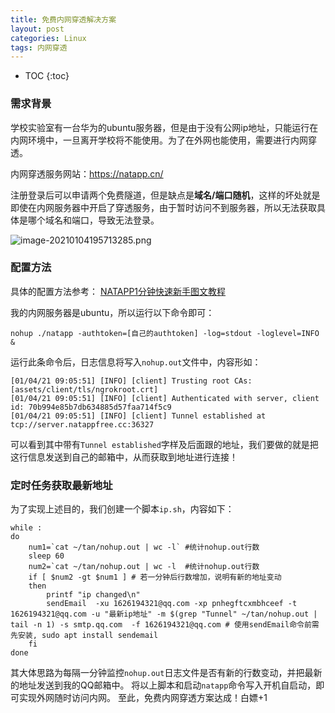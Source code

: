```yaml
---
title: 免费内网穿透解决方案
layout: post
categories: Linux
tags: 内网穿透
---
```

* TOC
{:toc}


### 需求背景

学校实验室有一台华为的ubuntu服务器，但是由于没有公网ip地址，只能运行在内网环境中，一旦离开学校将不能使用。为了在外网也能使用，需要进行内网穿透。

内网穿透服务网站：https://natapp.cn/ 

<!-- more --> 
注册登录后可以申请两个免费隧道，但是缺点是**域名/端口随机**，这样的坏处就是即使在内网服务器中开启了穿透服务，由于暂时访问不到服务器，所以无法获取具体是哪个域名和端口，导致无法登录。

![image-20210104195713285.png](http://ww1.sinaimg.cn/large/007Ns0Fagy1gmbxit0krkj30un0b7grq.jpg)

### 配置方法

具体的配置方法参考：
[NATAPP1分钟快速新手图文教程](https://natapp.cn/article/natapp_newbie)

我的内网服务器是ubuntu，所以运行以下命令即可：

```
nohup ./natapp -authtoken=[自己的authtoken] -log=stdout -loglevel=INFO &
```

运行此条命令后，日志信息将写入`nohup.out`文件中，内容形如：

```
[01/04/21 09:05:51] [INFO] [client] Trusting root CAs: [assets/client/tls/ngrokroot.crt]
[01/04/21 09:05:51] [INFO] [client] Authenticated with server, client id: 70b994e85b7db634885d57faa714f5c9
[01/04/21 09:05:51] [INFO] [client] Tunnel established at tcp://server.natappfree.cc:36327
```

可以看到其中带有`Tunnel established`字样及后面跟的地址，我们要做的就是把这行信息发送到自己的邮箱中，从而获取到地址进行连接！



### 定时任务获取最新地址

为了实现上述目的，我们创建一个脚本`ip.sh`，内容如下：

```
while :
do
    num1=`cat ~/tan/nohup.out | wc -l` #统计nohup.out行数
    sleep 60
    num2=`cat ~/tan/nohup.out | wc -l  #统计nohup.out行数
    if [ $num2 -gt $num1 ] # 若一分钟后行数增加，说明有新的地址变动
    then
        printf "ip changed\n"
        sendEmail  -xu 1626194321@qq.com -xp pnhegftcxmbhceef -t 1626194321@qq.com -u "最新ip地址" -m $(grep "Tunnel" ~/tan/nohup.out | tail -n 1) -s smtp.qq.com  -f 1626194321@qq.com # 使用sendEmail命令前需先安装, sudo apt install sendemail
    fi
done
```

其大体思路为每隔一分钟监控`nohup.out`日志文件是否有新的行数变动，并把最新的地址发送到我的QQ邮箱中。
将以上脚本和启动`natapp`命令写入开机自启动，即可实现外网随时访问内网。
至此，免费内网穿透方案达成！白嫖+1
